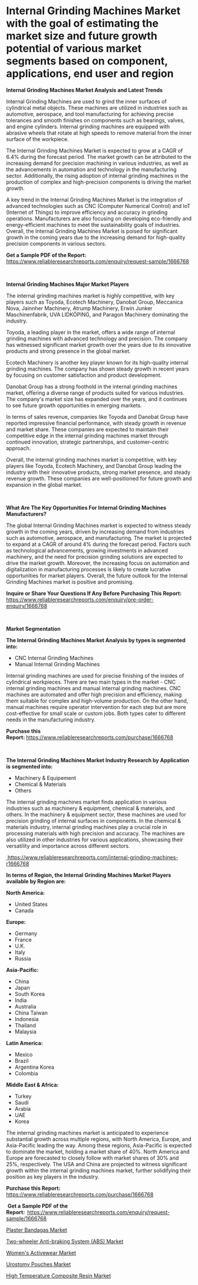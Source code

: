 <p><h1>Internal Grinding Machines Market with the goal of estimating the market size and future growth potential of various market segments based on component, applications, end user and region</h1></p><p><strong>Internal Grinding Machines Market Analysis and Latest Trends</strong></p>
<p><p>Internal Grinding Machines are used to grind the inner surfaces of cylindrical metal objects. These machines are utilized in industries such as automotive, aerospace, and tool manufacturing for achieving precise tolerances and smooth finishes on components such as bearings, valves, and engine cylinders. Internal grinding machines are equipped with abrasive wheels that rotate at high speeds to remove material from the inner surface of the workpiece.</p><p>The Internal Grinding Machines Market is expected to grow at a CAGR of 6.4% during the forecast period. The market growth can be attributed to the increasing demand for precision machining in various industries, as well as the advancements in automation and technology in the manufacturing sector. Additionally, the rising adoption of internal grinding machines in the production of complex and high-precision components is driving the market growth.</p><p>A key trend in the Internal Grinding Machines Market is the integration of advanced technologies such as CNC (Computer Numerical Control) and IoT (Internet of Things) to improve efficiency and accuracy in grinding operations. Manufacturers are also focusing on developing eco-friendly and energy-efficient machines to meet the sustainability goals of industries. Overall, the Internal Grinding Machines Market is poised for significant growth in the coming years due to the increasing demand for high-quality precision components in various sectors.</p></p>
<p><strong>Get a Sample PDF of the Report:&nbsp;</strong> <a href="https://www.reliableresearchreports.com/enquiry/request-sample/1666768">https://www.reliableresearchreports.com/enquiry/request-sample/1666768</a></p>
<p>&nbsp;</p>
<p><strong>Internal Grinding Machines Major Market Players</strong></p>
<p><p>The internal grinding machines market is highly competitive, with key players such as Toyoda, Ecotech Machinery, Danobat Group, Meccanica Nova, Jainnher Machinery, Atrump Machinery, Erwin Junker Maschinenfabrik, UVA LIDKÖPING, and Paragon Machinery dominating the industry.</p><p>Toyoda, a leading player in the market, offers a wide range of internal grinding machines with advanced technology and precision. The company has witnessed significant market growth over the years due to its innovative products and strong presence in the global market.</p><p>Ecotech Machinery is another key player known for its high-quality internal grinding machines. The company has shown steady growth in recent years by focusing on customer satisfaction and product development.</p><p>Danobat Group has a strong foothold in the internal grinding machines market, offering a diverse range of products suited for various industries. The company's market size has expanded over the years, and it continues to see future growth opportunities in emerging markets.</p><p>In terms of sales revenue, companies like Toyoda and Danobat Group have reported impressive financial performance, with steady growth in revenue and market share. These companies are expected to maintain their competitive edge in the internal grinding machines market through continued innovation, strategic partnerships, and customer-centric approach.</p><p>Overall, the internal grinding machines market is competitive, with key players like Toyoda, Ecotech Machinery, and Danobat Group leading the industry with their innovative products, strong market presence, and steady revenue growth. These companies are well-positioned for future growth and expansion in the global market.</p></p>
<p>&nbsp;</p>
<p><strong>What Are The Key Opportunities For Internal Grinding Machines Manufacturers?</strong></p>
<p><p>The global Internal Grinding Machines market is expected to witness steady growth in the coming years, driven by increasing demand from industries such as automotive, aerospace, and manufacturing. The market is projected to expand at a CAGR of around 4% during the forecast period. Factors such as technological advancements, growing investments in advanced machinery, and the need for precision grinding solutions are expected to drive the market growth. Moreover, the increasing focus on automation and digitalization in manufacturing processes is likely to create lucrative opportunities for market players. Overall, the future outlook for the Internal Grinding Machines market is positive and promising.</p></p>
<p><strong>Inquire or Share Your Questions If Any Before Purchasing This Report:</strong> <a href="https://www.reliableresearchreports.com/enquiry/pre-order-enquiry/1666768">https://www.reliableresearchreports.com/enquiry/pre-order-enquiry/1666768</a></p>
<p>&nbsp;</p>
<p><strong>Market Segmentation</strong></p>
<p><strong>The Internal Grinding Machines Market Analysis by types is segmented into:</strong></p>
<p><ul><li>CNC Internal Grinding Machines</li><li>Manual Internal Grinding Machines</li></ul></p>
<p><p>Internal grinding machines are used for precise finishing of the insides of cylindrical workpieces. There are two main types in the market - CNC internal grinding machines and manual internal grinding machines. CNC machines are automated and offer high precision and efficiency, making them suitable for complex and high-volume production. On the other hand, manual machines require operator intervention for each step but are more cost-effective for small scale or custom jobs. Both types cater to different needs in the manufacturing industry.</p></p>
<p><strong>Purchase this Report:&nbsp;</strong><a href="https://www.reliableresearchreports.com/purchase/1666768">https://www.reliableresearchreports.com/purchase/1666768</a></p>
<p>&nbsp;</p>
<p><strong>The Internal Grinding Machines Market Industry Research by Application is segmented into:</strong></p>
<p><ul><li>Machinery & Equipement</li><li>Chemical & Materials</li><li>Others</li></ul></p>
<p><p>The internal grinding machines market finds application in various industries such as machinery & equipment, chemical & materials, and others. In the machinery & equipment sector, these machines are used for precision grinding of internal surfaces in components. In the chemical & materials industry, internal grinding machines play a crucial role in processing materials with high precision and accuracy. The machines are also utilized in other industries for various applications, showcasing their versatility and importance across different sectors.</p></p>
<p><a href="https://www.reliableresearchreports.com/internal-grinding-machines-r1666768">&nbsp;https://www.reliableresearchreports.com/internal-grinding-machines-r1666768</a></p>
<p><strong>In terms of Region, the Internal Grinding Machines Market Players available by Region are:</strong></p>
<p>
    <p> <strong> North America: </strong>
        <ul>
            <li>United States</li>
            <li>Canada</li>
        </ul>
        </p> 
    <p> <strong> Europe: </strong>
        <ul>
            <li>Germany</li>
            <li>France</li>
            <li>U.K.</li>
            <li>Italy</li>
            <li>Russia</li>
        </ul>
        </p> 
    <p> <strong> Asia-Pacific: </strong>
        <ul>
            <li>China</li>
            <li>Japan</li>
            <li>South Korea</li>
            <li>India</li>
            <li>Australia</li>
            <li>China Taiwan</li>
            <li>Indonesia</li>
            <li>Thailand</li>
            <li>Malaysia</li>
        </ul>
        </p> 
    <p> <strong> Latin America: </strong>
        <ul>
            <li>Mexico</li>
            <li>Brazil</li>
            <li>Argentina Korea</li>
            <li>Colombia</li>
        </ul>
        </p> 
    <p> <strong> Middle East & Africa: </strong>
        <ul>
            <li>Turkey</li>
            <li>Saudi</li>
            <li>Arabia</li>
            <li>UAE</li>
            <li>Korea</li>
        </ul>
    </p>
    </p>
<p><p>The internal grinding machines market is anticipated to experience substantial growth across multiple regions, with North America, Europe, and Asia-Pacific leading the way. Among these regions, Asia-Pacific is expected to dominate the market, holding a market share of 40%. North America and Europe are forecasted to closely follow with market shares of 30% and 25%, respectively. The USA and China are projected to witness significant growth within the internal grinding machines market, further solidifying their position as key players in the industry.</p></p>
<p><strong>Purchase this Report: </strong><a href="https://www.reliableresearchreports.com/purchase/1666768">https://www.reliableresearchreports.com/purchase/1666768</a></p>
<p>&nbsp;<strong>Get a Sample PDF of the Report:&nbsp;&nbsp;</strong><a href="https://www.reliableresearchreports.com/enquiry/request-sample/1666768">https://www.reliableresearchreports.com/enquiry/request-sample/1666768</a></p>
<p><strong></strong></p>
<p><p><a href="https://www.linkedin.com/pulse/plaster-bandagas-market-analysis-report-global-insights-region-ooatf?trackingId=sPymQBs5SUqn4fDV1vnXzw%3D%3D">Plaster Bandagas Market</a></p><p><a href="https://www.linkedin.com/pulse/et-forecasts-market-trends-impact-analysis-2024-2031-research-bud-rwgbe?trackingId=1ZUmtsMS5Ac47XX9E5ueYg%3D%3D">Two-wheeler Anti-braking System  (ABS) Market</a></p><p><a href="https://github.com/mdinislamsheik/Market-Research-Report-List-1/blob/main/womens-activewear-market.md">Women's Activewear Market</a></p><p><a href="https://github.com/hzxpgedq27/Market-Research-Report-List-1/blob/main/urostomy-pouches-market.md">Urostomy Pouches Market</a></p><p><a href="https://www.linkedin.com/pulse/insights-high-temperature-composite-resin-market-players-v78de?trackingId=zSBa0LmEYiahhl23JEOllw%3D%3D">High Temperature Composite Resin Market</a></p></p>